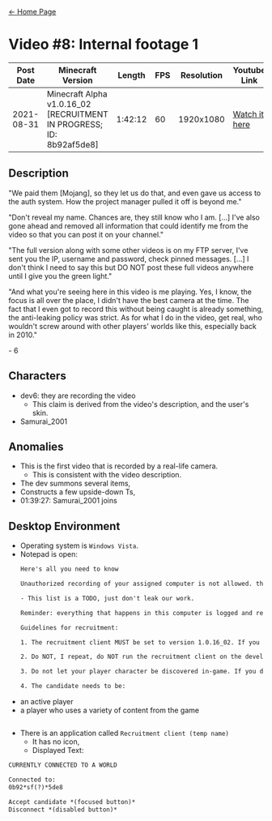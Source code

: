 [← Home Page](../README.md#2-videos)

# Video #8: Internal footage 1
| Post Date  | Minecraft Version                                                    | Length  | FPS | Resolution | Youtube Link      |
| ---------  | -------------------------------------------------------------------- | ------- | --- | ---------- | ----------------- |
| 2021-08-31 | Minecraft Alpha v1.0.16_02 [RECRUITMENT IN PROGRESS; ID: 8b92af5de8] | 1:42:12 | 60  | 1920x1080  | [Watch it here](https://www.youtube.com/watch?v=Z4w1YChA_7c) |

## Description
"We paid them [Mojang], so they let us do that, and even gave us access to the auth system. How the project manager pulled it off is beyond me."

"Don't reveal my name. Chances are, they still know who I am. [...] I've also gone ahead and removed all information that could identify me from the video so that you can post it on your channel."

"The full version along with some other videos is on my FTP server, I've sent you the IP, username and password, check pinned messages. [...] I don't think I need to say this but DO NOT post these full videos anywhere until I give you the green light."

"And what you're seeing here in this video is me playing. Yes, I know, the focus is all over the place, I didn't have the best camera at the time. The fact that I even got to record this without being caught is already something, the anti-leaking policy was strict. As for what I do in the video, get real, who wouldn't screw around with other players' worlds like this, especially back in 2010."

\- 6

## Characters
* dev6: they are recording the video
  * This claim is derived from the video's description, and the user's skin.
* Samurai_2001

## Anomalies
* This is the first video that is recorded by a real-life camera.
  * This is consistent with the video description.
* The dev summons several items,
* Constructs a few upside-down Ts,
* 01:39:27: Samurai_2001 joins

## Desktop Environment
* Operating system is `Windows Vista`.
* Notepad is open:
  ```txt
  Here's all you need to know

  Unauthorized recording of your assigned computer is not allowed. this should be obvious but some of us have already tried leaking stuff. Don't do that.

  - This list is a TODO, just don't leak our work.

  Reminder: everything that happens in this computer is logged and recorded (this does not count as unauthorized recording, and pointing that out does not make you funny in any way).

  Guidelines for recruitment:

  1. The recruitment client MUST be set to version 1.0.16_02. If you set it to anything else, you won't be able to find any candidates and you will be wasting your time.

  2. Do NOT, I repeat, do NOT run the recruitment client on the development branch. This feature is currently in prototyping phase and will be available once that is over.

  3. Do not let your player character be discovered in-game. If you do, signal it to Management and do not attempt to take down any images that make their way onto the internet. leave that work to Management.

  4. The candidate needs to be:
- an active player
- a player who uses a variety of content from the game
  ```
* There is an application called `Recruitment client (temp name)`
  * It has no icon,
  * Displayed Text:
```txt
CURRENTLY CONNECTED TO A WORLD

Connected to:
0b92*sf(?)*5de8

Accept candidate *(focused button)*
Disconnect *(disabled button)*
```
